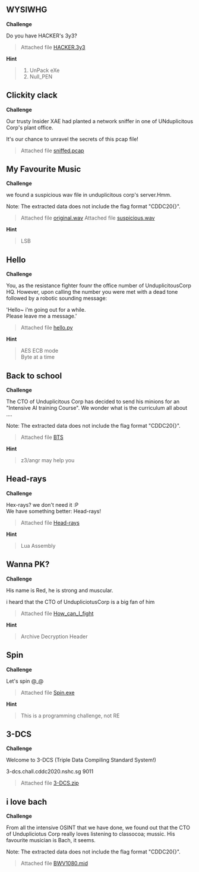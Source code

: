 
## WYSIWHG

**Challenge**

Do you have HACKER's 3y3?

> Attached file [HACKER.3y3](./HACKER.3y3)

**Hint**
> 1. UnPack eXe
> 2. Null_PEN


## Clickity clack

**Challenge**

Our trusty Insider XAE had planted a network sniffer in one of UNduplicitous Corp's plant office.

It's our chance to unravel the secrets of this pcap file!

> Attached file [sniffed.pcap](./sniffed.pcap)

## My Favourite Music

**Challenge**

we found a suspicious wav file in unduplicitous corp's server.Hmm.

Note:
The extracted data does not include the flag format "CDDC20{}". 

> Attached file [original.wav](./original.wav)
> Attached file [suspicious.wav](./suspicious.wav)

**Hint**
> LSB


## Hello

**Challenge**

You, as the resistance fighter founr the office number of UnduplicitousCorp HQ. However, upon calling the number you were met with a dead tone followed by a robotic sounding message:

'Hello~ i'm going out for a while.\
Please leave me a message.'

> Attached file [hello.py](./hello.py)

**Hint**
> AES ECB mode\
Byte at a time

## Back to school

**Challenge**

The CTO of Unduplicitous Corp has decided to send his minions for an "Intensive AI training Course". We wonder what is the curriculum all about ....

Note:
The extracted data does not include the flag format "CDDC20{}". 

> Attached file [BTS](./BTS)

**Hint**
> z3/angr may help you

## Head-rays

**Challenge**

Hex-rays? we don't need it :P\
We have something better: Head-rays!

> Attached file [Head-rays](./head-rays)

**Hint**
> Lua Assembly

## Wanna PK?

**Challenge**

His name is Red, he is strong and muscular.

i heard that the CTO of UndupliciotusCorp is a big fan of him

> Attached file [How_can_I_fight](./how_can_i_fight)

**Hint**
> Archive Decryption Header

## Spin

**Challenge**

Let's spin @_@

> Attached file [Spin.exe](./spin.exe)

**Hint**
> This is a programming challenge, not RE

## 3-DCS

**Challenge**

Welcome to 3-DCS (Triple Data Compiling Standard System!)

3-dcs.chall.cddc2020.nshc.sg 9011

> Attached file [3-DCS.zip](./3-DCS.zip)

## i love bach

**Challenge**

From all the intensive OSINT that we have done, we found out that the CTO of Undupliciotus Corp really loves listening to classocoa; mussic. His favourite musician is Bach, it seems.

Note:
The extracted data does not include the flag format "CDDC20{}". 

> Attached file [BWV1080.mid](./BWV1080.mid)


